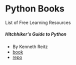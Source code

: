# Python Books

List of Free Learning Resources


##### Hitchhiker's Guide to Python
* By Kenneth Reitz
* [book](http://docs.python-guide.org/)
* [repo](https://github.com/kennethreitz/python-guide)
